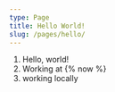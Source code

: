 ```yaml
---
type: Page
title: Hello World!
slug: /pages/hello/
---
```

1.  Hello, world!
2.  Working at {% now %}
3.  working locally

